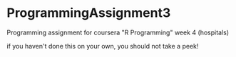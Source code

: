 # ProgrammingAssignment3
Programming assignment for coursera "R Programming" week 4 (hospitals)

if you haven't done this on your own, you should not take a peek!
